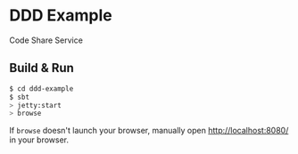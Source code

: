 # DDD Example #

Code Share Service

## Build & Run ##

```sh
$ cd ddd-example
$ sbt
> jetty:start
> browse
```

If `browse` doesn't launch your browser, manually open [http://localhost:8080/](http://localhost:8080/) in your browser.
